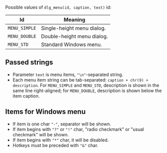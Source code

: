 Possible values of `dlg_menu(id, caption, text)` id:

Id | Meaning
---|--------
`MENU_SIMPLE` | Single-height menu dialog. 
`MENU_DOUBLE` | Double-height menu dialog.
`MENU_STD` | Standard Windows menu.

Passed strings
--------------
* Parameter `text` is menu items, `"\n"`-separated string.
* Each menu item string can be tab-separated: `caption + chr(9) + description`. For `MENU_SIMPLE` and `MENU_STD`, description is shown in the same line right-aligned; for `MENU_DOUBLE`, description is shown below the item caption. 

Items for Windows menu
----------------------
* If item is one char `"-"`, separator will be shown.  
* If item begins with `"?"` or `"!"` char, "radio checkmark" or "usual checkmark" will be shown.  
* If item begins with `"*"` char, it will be disabled.  
* Hotkeys must be preceded with `"&"` char.
